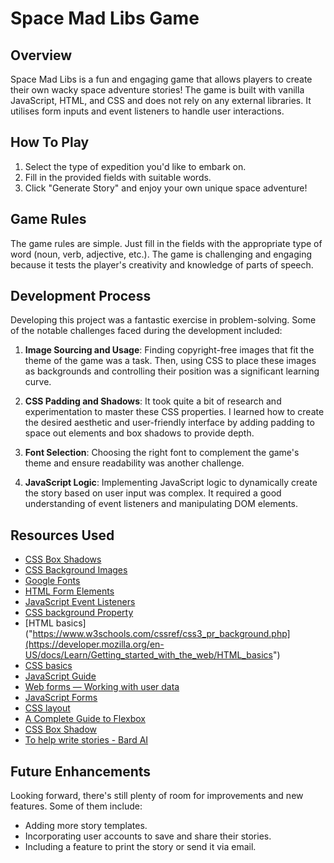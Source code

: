 # Space Mad Libs Game

## Overview

Space Mad Libs is a fun and engaging game that allows players to create their own wacky space adventure stories! The game is built with vanilla JavaScript, HTML, and CSS and does not rely on any external libraries. It utilises form inputs and event listeners to handle user interactions.

## How To Play

1. Select the type of expedition you'd like to embark on.
2. Fill in the provided fields with suitable words.
3. Click "Generate Story" and enjoy your own unique space adventure!
   
## Game Rules

The game rules are simple. Just fill in the fields with the appropriate type of word (noun, verb, adjective, etc.). The game is challenging and engaging because it tests the player's creativity and knowledge of parts of speech.

## Development Process

Developing this project was a fantastic exercise in problem-solving. Some of the notable challenges faced during the development included:

1. **Image Sourcing and Usage**: Finding copyright-free images that fit the theme of the game was a task. Then, using CSS to place these images as backgrounds and controlling their position was a significant learning curve.

2. **CSS Padding and Shadows**: It took quite a bit of research and experimentation to master these CSS properties. I learned how to create the desired aesthetic and user-friendly interface by adding padding to space out elements and box shadows to provide depth.

3. **Font Selection**: Choosing the right font to complement the game's theme and ensure readability was another challenge.

4. **JavaScript Logic**: Implementing JavaScript logic to dynamically create the story based on user input was complex. It required a good understanding of event listeners and manipulating DOM elements.

## Resources Used
- [CSS Box Shadows]("https://www.w3schools.com/css/css3_shadows_box.asp")
- [CSS Background Images]("https://www.w3schools.com/cssref/pr_background-image.php")
- [Google Fonts]("https://fonts.google.com/")
- [HTML Form Elements]("https://www.w3schools.com/html/html_forms.asp")
- [JavaScript Event Listeners]("https://www.w3schools.com/js/js_htmldom_eventlistener.asp")
- [CSS background Property]("https://www.w3schools.com/cssref/css3_pr_background.php")
- [HTML basics]("https://www.w3schools.com/cssref/css3_pr_background.php](https://developer.mozilla.org/en-US/docs/Learn/Getting_started_with_the_web/HTML_basics")
- [CSS basics]("https://developer.mozilla.org/en-US/docs/Learn/Getting_started_with_the_web/CSS_basics")
- [JavaScript Guide]("https://developer.mozilla.org/en-US/docs/Web/JavaScript/Guide")
- [Web forms — Working with user data]("https://developer.mozilla.org/en-US/docs/Learn/Forms")
- [JavaScript Forms]("https://www.w3schools.com/js/js_validation.asp")
- [CSS layout]("https://developer.mozilla.org/en-US/docs/Learn/CSS/CSS_layout")
- [A Complete Guide to Flexbox]("https://css-tricks.com/snippets/css/a-guide-to-flexbox/")
- [CSS Box Shadow]("https://css-tricks.com/snippets/css/css-box-shadow/")
- [To help write stories - Bard AI]("https://bard.google.com/")


  
## Future Enhancements
Looking forward, there's still plenty of room for improvements and new features. Some of them include:

- Adding more story templates.
- Incorporating user accounts to save and share their stories.
- Including a feature to print the story or send it via email.

